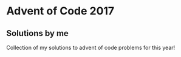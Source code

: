 # Advent of Code 2017

## Solutions by me

Collection of my solutions to advent of code problems for this year!

